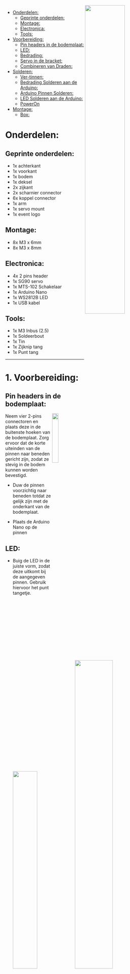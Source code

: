 
<!-- <img align="right" width="50%" src="instructions-images/uselessbox-tr.png"> -->
<img align="right" width="50%" src="instructions-images/uselessbox-kg.png">

<!-- TOC -->

- [Onderdelen:](#onderdelen)
    - [Geprinte onderdelen:](#geprinte-onderdelen)
    - [Montage:](#montage)
    - [Electronica:](#electronica)
    - [Tools:](#tools)
- [Voorbereiding:](#voorbereiding)
    - [Pin headers in de bodemplaat:](#pin-headers-in-de-bodemplaat)
    - [LED:](#led)
    - [Bedrading:](#bedrading)
    - [Servo in de bracket:](#servo-in-de-bracket)
    - [Combineren van Draden:](#combineren-van-draden)
- [Solderen:](#solderen)
    - [Ver-tinnen:](#ver-tinnen)
    - [Bedrading Solderen aan de Arduino:](#bedrading-solderen-aan-de-arduino)
    - [Arduino Pinnen Solderen:](#arduino-pinnen-solderen)
    - [LED Solderen aan de Arduino:](#led-solderen-aan-de-arduino)
    - [PowerOn](#poweron)
- [Montage:](#montage)
    - [Box:](#box)

<!-- /TOC -->

# Onderdelen:

## Geprinte onderdelen: 

- 1x achterkant
- 1x voorkant
- 1x bodem
- 1x deksel
- 2x zijkant
- 2x scharnier connector 
- 6x koppel connector 
- 1x arm
- 1x servo mount 
- 1x event logo 

## Montage:

- 8x M3 x 6mm
- 8x M3 x 8mm 

## Electronica:

- 4x 2 pins header
- 1x SG90 servo 
- 1x MTS-102 Schakelaar
- 1x Arduino Nano
- 1x WS2812B LED
- 1x USB kabel 

## Tools:

- 1x M3 Inbus (2.5) 
- 1x Soldeerbout 
- 1x Tin 
- 1x Zijknip tang
- 1x Punt tang 

---

# 1. Voorbereiding: 

## **Pin headers in de bodemplaat:**
<img align="right" width="20%" src="instructions-images/bodem_pins.png">

Neem vier 2-pins connectoren en plaats deze in de buitenste hoeken van de bodemplaat. Zorg ervoor dat de korte uiteinden van de pinnen naar beneden gericht zijn, zodat ze stevig in de bodem kunnen worden bevestigd.

- Duw de pinnen voorzichtig naar beneden totdat ze gelijk zijn met de onderkant van de bodemplaat.

- Plaats de Arduino Nano op de pinnen


## **LED:** 

- Buig de LED in de juiste vorm, zodat deze uitkomt bij de aangegeven pinnen. Gebruik hiervoor het punt tangetje.

  <img  width="40%" src="instructions-images/led-01.png">
  <img  width="50%" src="instructions-images/led-02.png">

  - **Vraag hulp indien nodig om ervoor te zorgen dat deze goed gepositioneerd / gebogen wordt.**

  - **Let op ze “platte zijde” van de led bij het plaatsen.**

---

## **Bedrading:** 


<img align="right" width="30%" src="instructions-images/servo-kabel.png">

- Vouw de kabel van de servo zoals op de foto is aangegeven.

  **Let op, de kant met de connector is dus iets langer dan het stuk wat overblijft aan de servo.**  
    
  - Knip deze door op de vouw  
      
  - Knip ook de connector eraf  
      
  - Split en strip de uiteinden van alle draden aan beide zijden. Zorg ervoor dat je ongeveer 3 mm van de isolatie verwijdert.

  - Split de kabel die **NIET** aan de servo zit volledig, zodat je 3 losse kabels overhoud (geel, rood, zwart/bruin)

  - Knip de rode (losse draad) doormidden

## **Servo in de bracket:** 

<img align="right" width="25%" src="instructions-images/servo-mount-01.png">

- Schuif de kabels door het daarvoor bedoelde gat

  - **LET OP, deze schuift strak in de behuizing, letop dat de bedrading niet klem zit  \!\!**

- Schuif voorzichtig al begeleidend met de kabel de servo op zijn plek

- Schroef de servo in backet vast

  <img width="40%" src="instructions-images/servo-mount-02.png">

---

## **Combineren van Draden:** 

  - Neem de losse **ZWARTE / BRUIN** draad en de **ZWARTE / BRUIN** draad van de servo.  
      
  - Twist deze twee draden samen zodat ze goed met elkaar verbonden zijn.

    <img width="40%" src="instructions-images/bedrading-twist.png">



---

# 2.Solderen:

## **Ver-tinnen:** 

<img align="right" width="20%" src="instructions-images/bedraging-vertinnen.png">

- Ver-tin de uiteinden van de draden die je zojuist hebt gestript en hebt samengevoegd.  
    
  - Ver-tin de uiteinden van de schakelaar  
    
    Dit houdt in dat je een dunne laag soldeermetaal (tin) aanbrengt op de blootgestelde koperdraden om een betere verbinding te creëren als je ze soldeert.

    <img width="30%" src="instructions-images/bedraging-switch.png">

  - knip de overige lengte van de vertinde uitbeides af zodat er 1/1.5mm over blijft om aan de arduino/switch te solderen

---

## **Bedrading Solderen aan de Arduino:** 

**LED:**

<img align="right" width="22.75%" src="instructions-images/circuit.png">
<img align="right" width="30%" src="instructions-images/circuit-con.png">

   1. Grijs (+) 	\-\> 5v op de Arduino \*(ICSP pins)  
   2. Grijs (-) 	\-\> GND op de Arduino \*(ICSP pins)  
   3. Rood (signaal)	\-\> D2 op de Arduino  
        
**Schakelaar:**  

   4. Zwart/bruin 		\-\> GND op de Arduino  
   5. Geel (signaal) \-\> D3 op de Arduino  
        
**Servo:**

   6. Rood (+) 	\-\> 5V op de Arduino  
   7. Zwart/bruin (-) 	\-\> GND op de Arduino  
   8. Geel (signaal) \-\> D4 op de Arduino

**\*\*Condensator:**  

   9. (+) 	\-\> 5V op de Arduino  
   10. (-) 	\-\> GND op de Arduino  
   

** Sommige Nano icm de servo zorgt ervoor dat die in een "restart" loop komt, indien dit gebeurd plaats/gebruik de Condensator (16v 470uF) volgends de tekening.

---

Stapsgewijs gaan wij de draden solderen aan de Arduino. 
- We beginnen met de gecombineerde zwarte draad van de servo en de schakelaar. Soldeer deze aan de **GND** pin van de Arduino.

  <img width="30%" src="instructions-images/solderen-01.png">

- Neem het andere uiteinde van de zwarte draad en soldeer deze aan de middelste pin van de schakelaar. 

  **Soldeer de draden “ zijwaarts" op de schakelaar.**

  <img width="30%" src="instructions-images/solderen-02.png">

- Soldeer het gehalveerde losse rode draad aan **D2** pin van de Arduino. (die straks naar de led gaat)

  <img width="30%" src="instructions-images/solderen-03.png">

- Soldeer de losse gele draad (signaal) op de schakelaar (deze gaat op een van de buitenste pinnen) 

  **Soldeer deze "zijwaarts" op de schakelaar**

- Het andere uiteinde van de gele draad gaat naar de **D3** pin van de Arduino.

  <img width="30%" src="instructions-images/solderen-04.png">

- Neem de rode draad van de servo en soldeer deze aan de **5V** pin van de Arduino.

  <img width="30%" src="instructions-images/solderen-05.png">

- Neem de gele draad van de servo en soldeer deze aan de **D4** pin op de Arduino.

  <img width="30%" src="instructions-images/solderen-06.png">

  **Indien de condensator nodig is, soldeer deze over de **5V** en de **GND**

  **LET OP: er is een MIN en een PLUS kant. De kant met witte streep met - - - - moet naar de GND!**

  <img width="30%" src="instructions-images/circuit-con.png">



---

## **Arduino Pinnen Solderen:**  


- Soldeer de Arduino Nano vast aan de pinnen die je in stap 2 hebt geplaatst. Dit is alleen zodat de Arduino Nano blijft zitten in de box. 1 van de 2 pennen is voldoende om dit resultaat te krijgen.

  - Let goed op dat je de juiste gaten gebruikt; je dient de buitenste twee soldeergaten aan de hoeken van de Nano te gebruiken voor een correcte en stevige verbinding.

  ** uitzondering voor de arduino nano, die extra pinnen hebben. Hierdoor zal deze de één na laaste pinnen bevatten aan de niet usb kant.

  <img width="75%" src="instructions-images/solderen-07.png">  

## **LED Solderen aan de Arduino:** 
  
  <img align="right" width="10%" src="instructions-images/led-circuit.png">

  - Plaats de LED op zijn plek. (platte zijde zit aan de rechterkant, in de foto)

  - Soldeer de (-) aan de **GND** pin van de Arduino. \*(ICSP pins)  
      
  - Soldeer de (+) aan pin **5V** van de Arduino. \*(ICSP pins)  
      
  - Soldeer de rode draad die je eerder op **D2** van de Arduino hebt gesoldeerd, vast aan de (data) pin van de LED.

  
    <img width="75%" src="instructions-images/solderen-08.png">

---

## **PowerOn** 

Alles klaar? Laat iemand van de Makerspace je soldeerwerk controleren, waar gezamenlijk een check wordt gedaan door hem aan te sluiten op stroom.

De led en de servo zouden hun eerste beweging moeten maken. Dit zorgt er ook voor, dat de servo op zijn “uit” positie komt te staan, zodat wanneer de arm gemonteerd wordt deze de juiste plek heeft.

Issues?
- Blijft de Arduino Nano resetten? --> Soldeer de Condensator!

---

# 3\. Montage: 

## **Box:** 



- Monteer de hoek connectors en de servo bracket aan de zijplaten. 
  Let op dat er een boven- en onderkant is. Waar de gleuf zit is de onderkant van het paneel.

  - 4 connectoren aan de ene kant, en 2 connectoren op de andere kant.  
  - Draai deze nog niet helemaal vast, maar zo dat de connector nog net kan bewegen.

  <img width="100%" src="instructions-images/montage-01.png">

- Monteer de schakelaar in de voorplaat waarbij de gele draad naar beneden moet. 

  <img width="50%" src="instructions-images/montage-02.png">

- Monteer de servo mount aan de zijplaat.

  <img width="50%" src="instructions-images/montage-03.png">  

- Plaats de zijplaat met de servo en de voorplaat op de bodem. deze klikt soort van vast in de rand
  
  - Schroef nu via de voorkant (de kant die aansluit met de zijkant) nu vast met 2 boutjes

  <img width="50%" src="instructions-images/montage-04.png">

- Neem de Servo handel uit het zakje van de servo, en klik deze in de arm. Het makkelijkst is deze met de schuivende beweging erin te klikken.

  <img width="50%" src="instructions-images/montage-05.png">

- Monteer de arm, zodat deze met de punt van de arm horizontaal gelijk is met de box. Dit zodat de deksel dicht kan.

  <img width="50%" src="instructions-images/montage-07.png">
  
  - **PS, mocht de Arduino nog niet aan geweest zijn, is dit hét moment om dit te doen. Dit zodat deze de servo in de 180 graden stand zet (sluit stand / box dicht).**

  - Als de arm gemonteerd is, kan je controleren of die goed zit, door hem op stroom aan te sluiten. Als de arm goed zit, schroef de arm vast.

  - **PAS OP schroefje, is heel klein\!**

  <img width="50%" src="instructions-images/montage-06.png"> 


- Plaats de andere zijde

  - Schroef deze vast aan de voorkant, met 2 boutjes

  <img width="50%" src="instructions-images/montage-08.png">

- Plaats achterplaat.

  - Schroef onderste 2 bouten van de achterplaat vast

  <img width="50%" src="instructions-images/montage-09.png">

- Klik de scharnieren aan de top vast, doe dit met beleid.

  - **PAS OP: de vleugels zijn nogal gevoelig en kunnen snel breken\! <br>Vraag iemand om te helpen, als het niet lukt.**

  <img width="50%" src="instructions-images/montage-10.png">

- Plaats de bovenplaat

  - Schroef de scharnieren met bovenste 2 schroeven vast.

  <img width="50%" src="instructions-images/montage-11.png">


**Klaar\! Veel plezier \!**


© kunstgraveren.nl 2025
